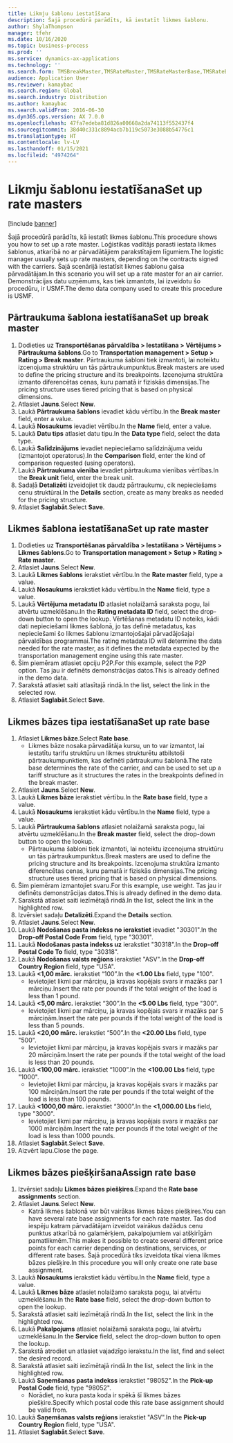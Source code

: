 ```yaml
---
title: Likmju šablonu iestatīšana
description: Šajā procedūrā parādīts, kā iestatīt likmes šablonu.
author: ShylaThompson
manager: tfehr
ms.date: 10/16/2020
ms.topic: business-process
ms.prod: ''
ms.service: dynamics-ax-applications
ms.technology: ''
ms.search.form: TMSBreakMaster,TMSRateMaster,TMSRateMasterBase,TMSRateBaseType, TMSRouteWorkbench
audience: Application User
ms.reviewer: kamaybac
ms.search.region: Global
ms.search.industry: Distribution
ms.author: kamaybac
ms.search.validFrom: 2016-06-30
ms.dyn365.ops.version: AX 7.0.0
ms.openlocfilehash: 47fa7edeba81d826a00668a2da74113f552437f4
ms.sourcegitcommit: 38d40c331c8894acb7b119c5073e3088b54776c1
ms.translationtype: HT
ms.contentlocale: lv-LV
ms.lasthandoff: 01/15/2021
ms.locfileid: "4974264"
---
```

# <a name="set-up-rate-masters"></a><span data-ttu-id="f8708-103">Likmju šablonu iestatīšana</span><span class="sxs-lookup"><span data-stu-id="f8708-103">Set up rate masters</span></span>

[!include [banner](../../includes/banner.md)]

<span data-ttu-id="f8708-104">Šajā procedūrā parādīts, kā iestatīt likmes šablonu.</span><span class="sxs-lookup"><span data-stu-id="f8708-104">This procedure shows you how to set up a rate master.</span></span> <span data-ttu-id="f8708-105">Loģistikas vadītājs parasti iestata likmes šablonus, atkarībā no ar pārvadātājiem parakstītajiem līgumiem.</span><span class="sxs-lookup"><span data-stu-id="f8708-105">The logistic manager usually sets up rate masters, depending on the contracts signed with the carriers.</span></span> <span data-ttu-id="f8708-106">Šajā scenārijā iestatīsit likmes šablonu gaisa pārvadātājam.</span><span class="sxs-lookup"><span data-stu-id="f8708-106">In this scenario you will set up a rate master for an air carrier.</span></span> <span data-ttu-id="f8708-107">Demonstrācijas datu uzņēmums, kas tiek izmantots, lai izveidotu šo procedūru, ir USMF.</span><span class="sxs-lookup"><span data-stu-id="f8708-107">The demo data company used to create this procedure is USMF.</span></span>

## <a name="set-up-break-master"></a><span data-ttu-id="f8708-108">Pārtraukuma šablona iestatīšana</span><span class="sxs-lookup"><span data-stu-id="f8708-108">Set up break master</span></span>

1. <span data-ttu-id="f8708-109">Dodieties uz **Transportēšanas pārvaldība > Iestatīšana > Vērtējums > Pārtraukuma šablons**.</span><span class="sxs-lookup"><span data-stu-id="f8708-109">Go to **Transportation management > Setup > Rating > Break master**.</span></span> <span data-ttu-id="f8708-110">Pārtraukuma šabloni tiek izmantoti, lai noteiktu izcenojuma struktūru un tās pārtraukumpunktus.</span><span class="sxs-lookup"><span data-stu-id="f8708-110">Break masters are used to define the pricing structure and its breakpoints.</span></span> <span data-ttu-id="f8708-111">Izcenojuma struktūra izmanto diferencētas cenas, kuru pamatā ir fiziskās dimensijas.</span><span class="sxs-lookup"><span data-stu-id="f8708-111">The pricing structure uses tiered pricing that is based on physical dimensions.</span></span>  
1. <span data-ttu-id="f8708-112">Atlasiet **Jauns**.</span><span class="sxs-lookup"><span data-stu-id="f8708-112">Select **New**.</span></span>
1. <span data-ttu-id="f8708-113">Laukā **Pārtraukuma šablons** ievadiet kādu vērtību.</span><span class="sxs-lookup"><span data-stu-id="f8708-113">In the **Break master** field, enter a value.</span></span>
1. <span data-ttu-id="f8708-114">Laukā **Nosaukums** ievadiet vērtību.</span><span class="sxs-lookup"><span data-stu-id="f8708-114">In the **Name** field, enter a value.</span></span>
1. <span data-ttu-id="f8708-115">Laukā **Datu tips** atlasiet datu tipu.</span><span class="sxs-lookup"><span data-stu-id="f8708-115">In the **Data type** field, select the data type.</span></span>
1. <span data-ttu-id="f8708-116">Laukā **Salīdzinājums** ievadiet nepieciešamo salīdzinājuma veidu (izmantojot operatorus).</span><span class="sxs-lookup"><span data-stu-id="f8708-116">In the **Comparison** field, enter the kind of comparison requested (using operators).</span></span>
1. <span data-ttu-id="f8708-117">Laukā **Pārtraukuma vienība** ievadiet pārtraukuma vienības vērtības.</span><span class="sxs-lookup"><span data-stu-id="f8708-117">In the **Break unit** field, enter the break unit.</span></span>
1. <span data-ttu-id="f8708-118">Sadaļā **Detalizēti** izveidojiet tik daudz pārtraukumu, cik nepieciešams cenu struktūrai.</span><span class="sxs-lookup"><span data-stu-id="f8708-118">In the **Details** section, create as many breaks as needed for the pricing structure.</span></span>
1. <span data-ttu-id="f8708-119">Atlasiet **Saglabāt**.</span><span class="sxs-lookup"><span data-stu-id="f8708-119">Select **Save**.</span></span>

## <a name="set-up-rate-master"></a><span data-ttu-id="f8708-120">Likmes šablona iestatīšana</span><span class="sxs-lookup"><span data-stu-id="f8708-120">Set up rate master</span></span>

1. <span data-ttu-id="f8708-121">Dodieties uz **Transportēšanas pārvaldība > Iestatīšana > Vērtējums > Likmes šablons**.</span><span class="sxs-lookup"><span data-stu-id="f8708-121">Go to **Transportation management > Setup > Rating > Rate master**.</span></span>
1. <span data-ttu-id="f8708-122">Atlasiet **Jauns**.</span><span class="sxs-lookup"><span data-stu-id="f8708-122">Select **New**.</span></span>
1. <span data-ttu-id="f8708-123">Laukā **Likmes šablons** ierakstiet vērtību.</span><span class="sxs-lookup"><span data-stu-id="f8708-123">In the **Rate master** field, type a value.</span></span>
1. <span data-ttu-id="f8708-124">Laukā **Nosaukums** ierakstiet kādu vērtību.</span><span class="sxs-lookup"><span data-stu-id="f8708-124">In the **Name** field, type a value.</span></span>
1. <span data-ttu-id="f8708-125">Laukā **Vērtējuma metadatu ID** atlasiet nolaižamā saraksta pogu, lai atvērtu uzmeklēšanu.</span><span class="sxs-lookup"><span data-stu-id="f8708-125">In the **Rating metadata ID** field, select the drop-down button to open the lookup.</span></span> <span data-ttu-id="f8708-126">Vērtēšanas metadatu ID noteiks, kādi dati nepieciešami likmes šablonā, jo tas definē metadatus, kas nepieciešami šo likmes šablonu izmantojošajai pārvadājošajai pārvaldības programmai.</span><span class="sxs-lookup"><span data-stu-id="f8708-126">The rating metadata ID will determine the data needed for the rate master, as it defines the metadata expected by the transportation management engine using this rate master.</span></span>  
1. <span data-ttu-id="f8708-127">Šim piemēram atlasiet opciju P2P.</span><span class="sxs-lookup"><span data-stu-id="f8708-127">For this example, select the P2P option.</span></span> <span data-ttu-id="f8708-128">Tas jau ir definēts demonstrācijas datos.</span><span class="sxs-lookup"><span data-stu-id="f8708-128">This is already defined in the demo data.</span></span>
1. <span data-ttu-id="f8708-129">Sarakstā atlasiet saiti atlasītajā rindā.</span><span class="sxs-lookup"><span data-stu-id="f8708-129">In the list, select the link in the selected row.</span></span>
1. <span data-ttu-id="f8708-130">Atlasiet **Saglabāt**.</span><span class="sxs-lookup"><span data-stu-id="f8708-130">Select **Save**.</span></span>

## <a name="set-up-rate-base"></a><span data-ttu-id="f8708-131">Likmes bāzes tipa iestatīšana</span><span class="sxs-lookup"><span data-stu-id="f8708-131">Set up rate base</span></span>

1. <span data-ttu-id="f8708-132">Atlasiet **Likmes bāze**.</span><span class="sxs-lookup"><span data-stu-id="f8708-132">Select **Rate base**.</span></span>
    * <span data-ttu-id="f8708-133">Likmes bāze nosaka pārvadātāja kursu, un to var izmantot, lai iestatītu tarifu struktūru un likmes strukturētu atbilstoši pārtraukumpunktiem, kas definēti pārtraukumu šablonā.</span><span class="sxs-lookup"><span data-stu-id="f8708-133">The rate base determines the rate of the carrier, and can be used to set up a tariff structure as it structures the rates in the breakpoints defined in the break master.</span></span>  
2. <span data-ttu-id="f8708-134">Atlasiet **Jauns**.</span><span class="sxs-lookup"><span data-stu-id="f8708-134">Select **New**.</span></span>
3. <span data-ttu-id="f8708-135">Laukā **Likmes bāze** ierakstiet vērtību.</span><span class="sxs-lookup"><span data-stu-id="f8708-135">In the **Rate base** field, type a value.</span></span>
4. <span data-ttu-id="f8708-136">Laukā **Nosaukums** ierakstiet kādu vērtību.</span><span class="sxs-lookup"><span data-stu-id="f8708-136">In the **Name** field, type a value.</span></span>
5. <span data-ttu-id="f8708-137">Laukā **Pārtraukuma šablons** atlasiet nolaižamā saraksta pogu, lai atvērtu uzmeklēšanu.</span><span class="sxs-lookup"><span data-stu-id="f8708-137">In the **Break master** field, select the drop-down button to open the lookup.</span></span>
    * <span data-ttu-id="f8708-138">Pārtraukuma šabloni tiek izmantoti, lai noteiktu izcenojuma struktūru un tās pārtraukumpunktus.</span><span class="sxs-lookup"><span data-stu-id="f8708-138">Break masters are used to define the pricing structure and its breakpoints.</span></span> <span data-ttu-id="f8708-139">Izcenojuma struktūra izmanto diferencētas cenas, kuru pamatā ir fiziskās dimensijas.</span><span class="sxs-lookup"><span data-stu-id="f8708-139">The pricing structure uses tiered pricing that is based on physical dimensions.</span></span>  
6. <span data-ttu-id="f8708-140">Šim piemēram izmantojiet svaru.</span><span class="sxs-lookup"><span data-stu-id="f8708-140">For this example, use weight.</span></span> <span data-ttu-id="f8708-141">Tas jau ir definēts demonstrācijas datos.</span><span class="sxs-lookup"><span data-stu-id="f8708-141">This is already defined in the demo data.</span></span>
7. <span data-ttu-id="f8708-142">Sarakstā atlasiet saiti iezīmētajā rindā.</span><span class="sxs-lookup"><span data-stu-id="f8708-142">In the list, select the link in the highlighted row.</span></span>
8. <span data-ttu-id="f8708-143">Izvērsiet sadaļu **Detalizēti**.</span><span class="sxs-lookup"><span data-stu-id="f8708-143">Expand the **Details** section.</span></span>
9. <span data-ttu-id="f8708-144">Atlasiet **Jauns**.</span><span class="sxs-lookup"><span data-stu-id="f8708-144">Select **New**.</span></span>
10. <span data-ttu-id="f8708-145">Laukā **Nodošanas pasta indekss no ierakstiet** ievadiet "30301".</span><span class="sxs-lookup"><span data-stu-id="f8708-145">In the **Drop-off Postal Code From** field, type "30301".</span></span>
11. <span data-ttu-id="f8708-146">Laukā **Nodošanas pasta indekss uz** ierakstiet "30318".</span><span class="sxs-lookup"><span data-stu-id="f8708-146">In the **Drop-off Postal Code To** field, type "30318".</span></span>
12. <span data-ttu-id="f8708-147">Laukā **Nodošanas valsts reģions** ierakstiet "ASV".</span><span class="sxs-lookup"><span data-stu-id="f8708-147">In the **Drop-off Country Region** field, type "USA".</span></span>
13. <span data-ttu-id="f8708-148">Laukā **<1,00 mārc.** ierakstiet “100”.</span><span class="sxs-lookup"><span data-stu-id="f8708-148">In the **<1.00 Lbs** field, type "100".</span></span>
    * <span data-ttu-id="f8708-149">Ievietojiet likmi par mārciņu, ja kravas kopējais svars ir mazāks par 1 mārciņu.</span><span class="sxs-lookup"><span data-stu-id="f8708-149">Insert the rate per pounds if the total weight of the load is less than 1 pound.</span></span>  
14. <span data-ttu-id="f8708-150">Laukā **<5,00 mārc.** ierakstiet “300”.</span><span class="sxs-lookup"><span data-stu-id="f8708-150">In the **<5.00 Lbs** field, type "300".</span></span>
    * <span data-ttu-id="f8708-151">Ievietojiet likmi par mārciņu, ja kravas kopējais svars ir mazāks par 5 mārciņām.</span><span class="sxs-lookup"><span data-stu-id="f8708-151">Insert the rate per pounds if the total weight of the load is less than 5 pounds.</span></span>  
15. <span data-ttu-id="f8708-152">Laukā **<20,00 mārc.** ierakstiet “500”.</span><span class="sxs-lookup"><span data-stu-id="f8708-152">In the **<20.00 Lbs** field, type "500".</span></span>
    * <span data-ttu-id="f8708-153">Ievietojiet likmi par mārciņu, ja kravas kopējais svars ir mazāks par 20 mārciņām.</span><span class="sxs-lookup"><span data-stu-id="f8708-153">Insert the rate per pounds if the total weight of the load is less than 20 pounds.</span></span>  
16. <span data-ttu-id="f8708-154">Laukā **<100,00 mārc.** ierakstiet “1000”.</span><span class="sxs-lookup"><span data-stu-id="f8708-154">In the **<100.00 Lbs** field, type "1000".</span></span>
    * <span data-ttu-id="f8708-155">Ievietojiet likmi par mārciņu, ja kravas kopējais svars ir mazāks par 100 mārciņām.</span><span class="sxs-lookup"><span data-stu-id="f8708-155">Insert the rate per pounds if the total weight of the load is less than 100 pounds.</span></span>  
17. <span data-ttu-id="f8708-156">Laukā **<1000,00 mārc.** ierakstiet “3000”.</span><span class="sxs-lookup"><span data-stu-id="f8708-156">In the **<1,000.00 Lbs** field, type "3000".</span></span>
    * <span data-ttu-id="f8708-157">Ievietojiet likmi par mārciņu, ja kravas kopējais svars ir mazāks par 1000 mārciņām.</span><span class="sxs-lookup"><span data-stu-id="f8708-157">Insert the rate per pounds if the total weight of the load is less than 1000 pounds.</span></span>  
18. <span data-ttu-id="f8708-158">Atlasiet **Saglabāt**.</span><span class="sxs-lookup"><span data-stu-id="f8708-158">Select **Save**.</span></span>
19. <span data-ttu-id="f8708-159">Aizvērt lapu.</span><span class="sxs-lookup"><span data-stu-id="f8708-159">Close the page.</span></span>

## <a name="assign-rate-base"></a><span data-ttu-id="f8708-160">Likmes bāzes piešķiršana</span><span class="sxs-lookup"><span data-stu-id="f8708-160">Assign rate base</span></span>

1. <span data-ttu-id="f8708-161">Izvērsiet sadaļu **Likmes bāzes piešķires**.</span><span class="sxs-lookup"><span data-stu-id="f8708-161">Expand the **Rate base assignments** section.</span></span>
2. <span data-ttu-id="f8708-162">Atlasiet **Jauns**.</span><span class="sxs-lookup"><span data-stu-id="f8708-162">Select **New**.</span></span>
    * <span data-ttu-id="f8708-163">Katrā likmes šablonā var būt vairākas likmes bāzes piešķires.</span><span class="sxs-lookup"><span data-stu-id="f8708-163">You can have several rate base assignments for each rate master.</span></span> <span data-ttu-id="f8708-164">Tas dod iespēju katram pārvadātājam izveidot vairākus dažādus cenu punktus atkarībā no galamērķiem, pakalpojumiem vai atšķirīgām pamatlikmēm.</span><span class="sxs-lookup"><span data-stu-id="f8708-164">This makes it possible to create several different price points for each carrier depending on destinations, services, or different rate bases.</span></span> <span data-ttu-id="f8708-165">Šajā procedūrā tiks izveidota tikai viena likmes bāzes piešķire.</span><span class="sxs-lookup"><span data-stu-id="f8708-165">In this procedure you will only create one rate base assignment.</span></span>  
3. <span data-ttu-id="f8708-166">Laukā **Nosaukums** ierakstiet kādu vērtību.</span><span class="sxs-lookup"><span data-stu-id="f8708-166">In the **Name** field, type a value.</span></span>
4. <span data-ttu-id="f8708-167">Laukā **Likmes bāze** atlasiet nolaižamo saraksta pogu, lai atvērtu uzmeklēšanu.</span><span class="sxs-lookup"><span data-stu-id="f8708-167">In the **Rate base** field, select the drop-down button to open the lookup.</span></span>
5. <span data-ttu-id="f8708-168">Sarakstā atlasiet saiti iezīmētajā rindā.</span><span class="sxs-lookup"><span data-stu-id="f8708-168">In the list, select the link in the highlighted row.</span></span>
6. <span data-ttu-id="f8708-169">Laukā **Pakalpojums** atlasiet nolaižamā saraksta pogu, lai atvērtu uzmeklēšanu.</span><span class="sxs-lookup"><span data-stu-id="f8708-169">In the **Service** field, select the drop-down button to open the lookup.</span></span>
7. <span data-ttu-id="f8708-170">Sarakstā atrodiet un atlasiet vajadzīgo ierakstu.</span><span class="sxs-lookup"><span data-stu-id="f8708-170">In the list, find and select the desired record.</span></span>
8. <span data-ttu-id="f8708-171">Sarakstā atlasiet saiti iezīmētajā rindā.</span><span class="sxs-lookup"><span data-stu-id="f8708-171">In the list, select the link in the highlighted row.</span></span>
9. <span data-ttu-id="f8708-172">Laukā **Saņemšanas pasta indekss** ierakstiet "98052".</span><span class="sxs-lookup"><span data-stu-id="f8708-172">In the **Pick-up Postal Code** field, type "98052".</span></span>
    * <span data-ttu-id="f8708-173">Norādiet, no kura pasta koda ir spēkā šī likmes bāzes piešķire.</span><span class="sxs-lookup"><span data-stu-id="f8708-173">Specify which postal code this rate base assignment should be valid from.</span></span>
10. <span data-ttu-id="f8708-174">Laukā **Saņemšanas valsts reģions** ierakstiet "ASV".</span><span class="sxs-lookup"><span data-stu-id="f8708-174">In the **Pick-up Country Region** field, type "USA".</span></span>
11. <span data-ttu-id="f8708-175">Atlasiet **Saglabāt**.</span><span class="sxs-lookup"><span data-stu-id="f8708-175">Select **Save**.</span></span>
